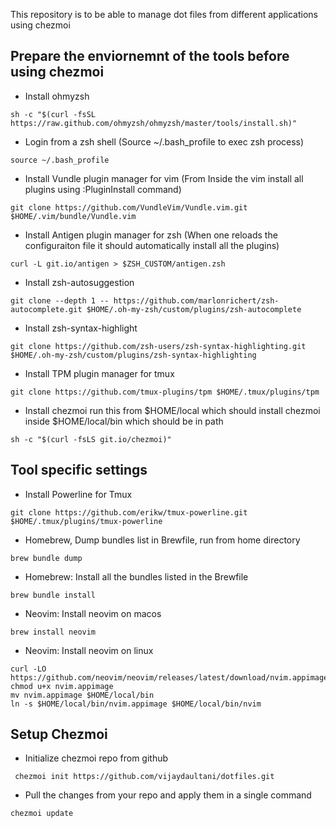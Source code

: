 This repository is to be able to manage dot files from different applications using chezmoi

## Prepare the enviornemnt of the tools before using chezmoi

* Install ohmyzsh
```
sh -c "$(curl -fsSL https://raw.github.com/ohmyzsh/ohmyzsh/master/tools/install.sh)"
```

* Login from a zsh shell (Source ~/.bash_profile to exec zsh process)
```
source ~/.bash_profile
```

* Install Vundle plugin manager for vim (From Inside the vim install all plugins using :PluginInstall command)
```
git clone https://github.com/VundleVim/Vundle.vim.git $HOME/.vim/bundle/Vundle.vim
```

* Install Antigen plugin manager for zsh (When one reloads the configuraiton file it should automatically install all the plugins)
```
curl -L git.io/antigen > $ZSH_CUSTOM/antigen.zsh
```

* Install zsh-autosuggestion
```
git clone --depth 1 -- https://github.com/marlonrichert/zsh-autocomplete.git $HOME/.oh-my-zsh/custom/plugins/zsh-autocomplete
```

* Install zsh-syntax-highlight
```
git clone https://github.com/zsh-users/zsh-syntax-highlighting.git $HOME/.oh-my-zsh/custom/plugins/zsh-syntax-highlighting
```

* Install TPM plugin manager for tmux
```
git clone https://github.com/tmux-plugins/tpm $HOME/.tmux/plugins/tpm
```

* Install chezmoi run this from $HOME/local which should install chezmoi inside $HOME/local/bin which should be in path
```
sh -c "$(curl -fsLS git.io/chezmoi)"
```

## Tool specific settings
* Install Powerline for Tmux
```
git clone https://github.com/erikw/tmux-powerline.git $HOME/.tmux/plugins/tmux-powerline
```

* Homebrew, Dump bundles list in Brewfile, run from home directory
```
brew bundle dump
```

* Homebrew: Install all the bundles listed in the Brewfile
```
brew bundle install
```

* Neovim: Install neovim on macos
```
brew install neovim
```

* Neovim: Install neovim on linux
```
curl -LO https://github.com/neovim/neovim/releases/latest/download/nvim.appimage
chmod u+x nvim.appimage
mv nvim.appimage $HOME/local/bin
ln -s $HOME/local/bin/nvim.appimage $HOME/local/bin/nvim
```

## Setup Chezmoi

* Initialize chezmoi repo from github
```
 chezmoi init https://github.com/vijaydaultani/dotfiles.git
```

* Pull the changes from your repo and apply them in a single command
```
chezmoi update
```
